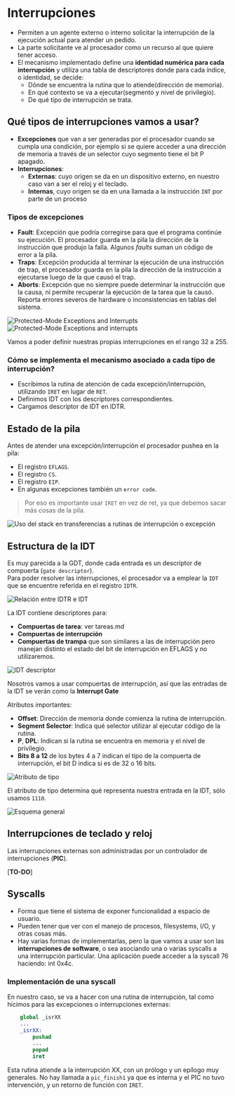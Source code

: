 # Interrupciones

* Permiten a un agente externo o interno solicitar la interrupción de la ejecución actual para atender un pedido.
* La parte solicitante ve al procesador como un recurso al que quiere tener acceso.
* El mecanismo implementado define una **identidad numérica para cada interrupción** y utiliza una tabla de descriptores donde para cada índice, o identidad, se decide:
    * Dónde se encuentra la rutina que lo atiende(dirección de memoria).
    * En qué contexto se va a ejecutar(segmento y nivel de privilegio).
    * De qué tipo de interrupción se trata.

## Qué tipos de interrupciones vamos a usar?
* **Excepciones** que van a ser generadas por el procesador cuando se cumpla una condición, por ejemplo si se quiere acceder a una dirección de memoria a través de un selector cuyo segmento tiene el bit P apagado.
* **Interrupciones**:
    * **Externas**: cuyo origen se da en un dispositivo externo, en nuestro caso van a ser el reloj y el teclado.
    * **Internas**, cuyo origen se da en una llamada a la instrucción `INT` por parte de un proceso

### Tipos de excepciones
* **Fault**: Excepción que podría corregirse para que el programa continúe su ejecución. El procesador guarda en la pila la dirección de la instrucción que produjo la falla. Algunos *faults* suman un código de error a la pila.
* **Traps**: Excepción producida al terminar la ejecución de una instrucción de trap, el procesador guarda en la pila la dirección de la instrucción a ejecutarse luego de la que causó el trap.
* **Aborts**: Excepción que no siempre puede determinar la instrucción que la causa, ni permite recuperar la ejecución de la tarea que la causó. Reporta errores severos de hardware o inconsistencias en tablas del sistema.

![Protected-Mode Exceptions and Interrupts](/img/interrupt_table.png)
![Protected-Mode Exceptions and interrupts](/img/interrupt_table_2.png)

Vamos a poder definir nuestras propias interrupciones en el rango 32 a 255.

### Cómo se implementa el mecanismo asociado a cada tipo de interrupción?

* Escribimos la rutina de atención de cada excepción/interrupción, utilizando `IRET` en lugar de `RET`.
* Definimos IDT con los descriptores correspondientes.
* Cargamos descriptor de IDT en IDTR.

## Estado de la pila
Antes de atender una excepción/interrupción el procesador pushea en la pila:
* El registro `EFLAGS`.
* El registro `CS`.
* El registro `EIP`.
* En algunas excepciones también un `error code`.
> Por eso es importante usar `IRET` en vez de ret, ya que debemos sacar más cosas de la pila.

![Uso del stack en transferencias a rutinas de interrupción o excepción](/img/stack_interrupts.png)

## Estructura de la IDT
Es muy parecida a la GDT, donde cada entrada es un descriptor de compuerta (`gate descriptor`).  
Para poder resolver las interrupciones, el procesador va a emplear la `IDT` que se encuentre referida en el registro `IDTR`.

![Relación entre IDTR e IDT](/img/idtr_idt.png)

La IDT contiene descriptores para:
* **Compuertas de tarea**: ver tareas.md
* **Compuertas de interrupción**
* **Compuertas de trampa** que son similares a las de interrupción pero manejan distinto el estado del bit de interrupción en EFLAGS y no utilizaremos.

![IDT descriptor](/img/idt_desc.png)

Nosotros vamos a usar compuertas de interrupción, así que las entradas de la IDT se verán como la **Interrupt Gate**

Atributos importantes:
* **Offset**: Dirección de memoria donde comienza la rutina de interrupción.
* **Segment Selector**: Indica qué selector utilizar al ejecutar código de la rutina.
* **P**, **DPL**: Indican si la rutina se encuentra en memoria y el nivel de privilegio.
* **Bits 8 a 12** de los bytes 4 a 7 indican el tipo de la compuerta de interrupción, el bit D indica si es de 32 o 16 bits.

![Atributo de tipo](/img/type_attr.png)

El atributo de tipo determina qué representa nuestra entrada en la IDT, sólo usamos `1110`.

![Esquema general](/img/esquema_general.png)

## Interrupciones de teclado y reloj

Las interrupciones externas son administradas por un controlador de interrupciones (**PIC**).

[**TO-DO**]

## Syscalls

- Forma que tiene el sistema de exponer funcionalidad a espacio de usuario.
- Pueden tener que ver con el manejo de procesos, filesystems, I/O, y otras cosas más.
- Hay varias formas de implementarlas, pero la que vamos a usar son las **interrupciones de software**, o sea asociando una o varias syscalls a una interrupción particular.
Una aplicación puede acceder a la syscall 76 haciendo: int 0x4c.

### Implementación de una syscall
En nuestro caso, se va a hacer con una rutina de interrupción, tal como hicimos para las excepciones o interrupciones externas:

```nasm
    global _isrXX
    ...
    _isrXX:
        pushad
        ...
        popad
        iret
```
Esta rutina atiende a la interrupción XX, con un prólogo y un epílogo muy generales. No hay llamada a `pic_finish1` ya que es interna y el PIC no tuvo intervención, y un retorno de función con `IRET`.